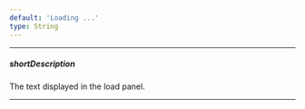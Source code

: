 ```yaml
---
default: 'Loading ...'
type: String
---
```

---
##### shortDescription
The text displayed in the load panel.

---
